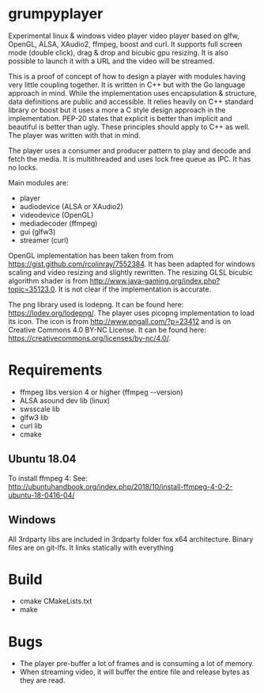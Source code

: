 # grumpyplayer

Experimental linux & windows video player video player based on glfw, OpenGL, ALSA, XAudio2, ffmpeg, boost and curl. It supports full screen mode (double click), drag & drop and bicubic gpu resizing. It is also possible to launch it with a URL and the video will be streamed.

This is a proof of concept of how to design a player with modules having very little coupling together. It is written in C++ but with the Go language approach in mind. While the implementation uses encapsulation & structure, data definitions are public and accessible. It relies heavily on C++ standard library or boost but it uses a more a C style design approach in the implementation. PEP-20 states that explicit is better than implicit and beautiful is better than ugly. These principles should apply to C++ as well. The player was written with that in mind.

The player uses a consumer and producer pattern to play and decode and fetch the media. It is multithreaded and uses lock free queue as IPC. It has no locks.

Main modules are:
* player
* audiodevice (ALSA or XAudio2)
* videodevice (OpenGL)
* mediadecoder (ffmpeg)
* gui (glfw3)
* streamer (curl)

OpenGL implementation has been taken from from https://gist.github.com/rcolinray/7552384. It has been adapted for windows scaling and video resizing and slightly rewritten. The resizing GLSL bicubic algorithm shader is from http://www.java-gaming.org/index.php?topic=35123.0. It is not clear if the implementation is accurate.

The png library used is lodepng. It can be found here: https://lodev.org/lodepng/. The player uses picopng implementation to load its icon. The icon is from http://www.pngall.com/?p=23412 and is on Creative Commons 4.0 BY-NC License. It can be found here: https://creativecommons.org/licenses/by-nc/4.0/.

<h1>Requirements</h1>

 * ffmpeg libs version 4 or higher (ffmpeg --version)
 * ALSA asound dev lib (linux)
 * swsscale lib
 * glfw3 lib
 * curl lib
 * cmake
 
 <h2>Ubuntu 18.04</h2>
 
 To install ffmpeg 4:
 See: http://ubuntuhandbook.org/index.php/2018/10/install-ffmpeg-4-0-2-ubuntu-18-0416-04/
 
 <h2>Windows</h2>
 
All 3rdparty libs are included in 3rdparty folder fox x64 architecture. Binary files are on git-lfs. It links statically with everything

<h1>Build</h1>

* cmake CMakeLists.txt
* make

<h1>Bugs</h1>

* The player pre-buffer a lot of frames and is consuming a lot of memory.
* When streaming video, it will buffer the entire file and release bytes as they are read.
